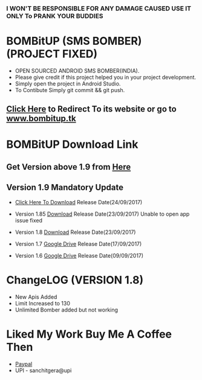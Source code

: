 ### I WON'T BE RESPONSIBLE FOR ANY DAMAGE CAUSED USE IT ONLY To PRANK YOUR BUDDIES

# BOMBitUP (SMS BOMBER) (PROJECT FIXED)
* OPEN SOURCED ANDROID SMS BOMBER(INDIA).
* Please give credit if this project helped you in your project development.
* Simply open the project in Android Studio.
* To Contibute Simply git commit && git push.

## [Click Here](http://www.bombitup.tk) to Redirect To its website or go to www.bombitup.tk

# BOMBitUP Download Link

## Get Version above 1.9 from [Here](https://github.com/Sanchit43/BOMBitUP/releases)

## Version 1.9 Mandatory Update
* [Click Here To Download](https://github.com/Sanchit43/BOMBitUP/releases/download/1.9/BOMBitUP_V1.9.apk) Release Date(24/09/2017)

* Version 1.85 [Download](https://goo.gl/7Wxyt7) Release Date(23/09/2017) Unable to open app issue fixed
* Version 1.8 [Download](https://goo.gl/awc16T) Release Date(23/09/2017)
* Version 1.7 [Google Drive](https://goo.gl/iuPkj5) Release Date(17/09/2017)
* Version 1.6 [Google Drive](https://goo.gl/fqxsKp) Release Date(09/09/2017)

# ChangeLOG (VERSION 1.8)
* New Apis Added
* Limit Increased to 130
* Unlimited Bomber added but not working

# Liked My Work Buy Me A Coffee Then
* [Paypal](https://paypal.me/sanchitgera)
* UPI - sanchitgera@upi
